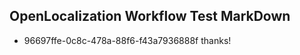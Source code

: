 ## OpenLocalization Workflow Test MarkDown
* 96697ffe-0c8c-478a-88f6-f43a7936888f thanks!

<!--HONumber=Aug16_HO4-->


